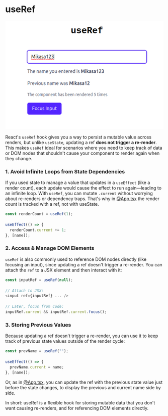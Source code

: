 # useRef 

![useRef Demo](./images/demo.png)

React's `useRef` hook gives you a way to persist a mutable value across renders, but unlike `useState`, updating a ref **does not trigger a re-render**. This makes `useRef` ideal for scenarios where you need to keep track of data or DOM nodes that shouldn't cause your component to render again when they change.

### 1. Avoid Infinite Loops from State Dependencies

If you used state to manage a value that updates in a `useEffect` (like a render count), each update would cause the effect to run again—leading to an infinite loop. With `useRef`, you can mutate `.current` without worrying about re-renders or dependency traps. That's why in [@App.tsx](./src/App.tsx) the render count is tracked with a ref, not with useState.

```js
const renderCount = useRef(1);

useEffect(() => {
  renderCount.current += 1;
}, [name]);
```

### 2. Access & Manage DOM Elements

`useRef` is also commonly used to reference DOM nodes directly (like focusing an input), since updating a ref doesn't trigger a re-render. You can attach the `ref` to a JSX element and then interact with it:

```js
const inputRef = useRef(null);

// Attach to JSX:
<input ref={inputRef} ... />

// Later, focus from code:
inputRef.current && inputRef.current.focus();
```

### 3. Storing Previous Values

Because updating a ref doesn't trigger a re-render, you can use it to keep track of previous state values outside of the render cycle:

```js
const prevName = useRef("");

useEffect(() => {
  prevName.current = name;
}, [name]);
```
Or, as in [@App.tsx](./src/App.tsx), you can update the ref with the previous state value just before the state changes, to display the previous and current name side by side.

In short: useRef is a flexible hook for storing mutable data that you don't want causing re-renders, and for referencing DOM elements directly.